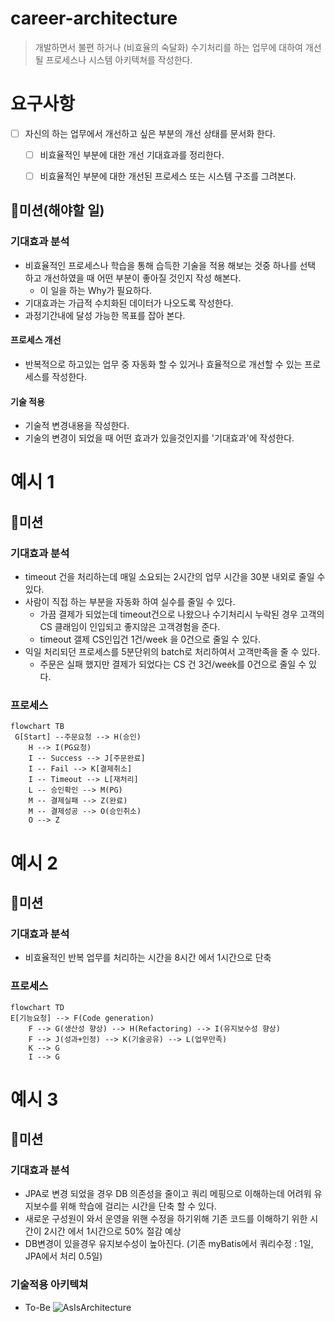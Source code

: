 # career-architecture
> 개발하면서 불편 하거나 (비효율의 숙달화) 수기처리를 하는 업무에 대하여 개선 될 프로세스나 시스템 아키텍쳐를 작성한다.
# 요구사항
- [ ] 자신의 하는 업무에서 개선하고 싶은 부분의 개선 상태를 문서화 한다.
    - [ ] 비효율적인 부분에 대한 개선 기대효과를 정리한다.
    - [ ] 비효율적인 부분에 대한 개선된 프로세스 또는 시스템 구조를 그려본다.


## 🚀미션(해야할 일)


### 기대효과 분석
- 비효율적인 프로세스나 학습을 통해 습득한 기술을 적용 해보는 것중 하나를 선택 하고 개선하였을 때 어떤 부분이 좋아질 것인지 작성 해본다.
    - 이 일을 하는 Why가 필요하다.
- 기대효과는 가급적 수치화된 데이터가 나오도록 작성한다.
- 과정기간내에 달성 가능한 목표를 잡아 본다.
#### 프로세스 개선
- 반복적으로 하고있는 업무 중 자동화 할 수 있거나 효율적으로 개선할 수 있는 프로세스를 작성한다.

#### 기술 적용
- 기술적 변경내용을 작성한다.
- 기술의 변경이 되었을 때 어떤 효과가 있을것인지를 '기대효과'에 작성한다.

# 예시 1

## 🚀미션
### 기대효과 분석
- timeout 건을 처리하는데 매일 소요되는 2시간의 업무 시간을 30분 내외로 줄일 수 있다.
- 사람이 직접 하는 부분을 자동화 하여 실수를 줄일 수 있다.
    - 가끔 결제가 되었는데 timeout건으로 나왔으나 수기처리시 누락된 경우 고객의 CS 클래임이 인입되고 좋지않은 고객경험을 준다.
    - timeout 갤제 CS인입건 1건/week 을 0건으로 줄일 수 있다.
- 익일 처리되던 프로세스를 5분단위의 batch로 처리하여서 고객만족을 줄 수 있다.
    - 주문은 실패 했지만 결제가 되었다는 CS 건 3건/week를 0건으로 줄일 수 있다.
 
### 프로세스
```mermaid
flowchart TB
 G[Start] --주문요청 --> H(승인)
    H --> I(PG요청)
    I -- Success --> J[주문완료]
    I -- Fail --> K[결제취소]
    I -- Timeout --> L[재처리]
    L -- 승인확인 --> M(PG)
    M -- 결제실패 --> Z(완료)
    M -- 결제성공 --> O(승인취소)
    O --> Z
```

# 예시 2

## 🚀미션
### 기대효과 분석
- 비효율적인 반복 업무를 처리하는 시간을 8시간 에서 1시간으로 단축
### 프로세스
```mermaid
flowchart TD
E[기능요청] --> F(Code generation)
    F --> G(생산성 향상) --> H(Refactoring) --> I(유지보수성 향상)
    F --> J(성과+인정) --> K(기술공유) --> L(업무만족)
    K --> G
    I --> G
```

# 예시 3

## 🚀미션
### 기대효과 분석
- JPA로 변경 되었을 경우 DB 의존성을 줄이고 쿼리 메핑으로 이해하는데 어려워 유지보수를 위해 학습에 걸리는 시간을 단축 할 수 있다. 
- 새로운 구성원이 와서 운영을 위핸 수정을 하기위해 기존 코드를 이해하기 위한 시간이 2시간 에서 1시간으로 50% 절감 예상
- DB변경이 있을경우 유지보수성이 높아진다. (기존 myBatis에서 쿼리수정 : 1일, JPA에서 처리 0.5일)
### 기술적용 아키텍쳐
- To-Be
![AsIsArchitecture]([https://nextstep-storage.s3.ap-northeast-2.amazonaws.com/74cf215a1a9a49399797cfd225cab19a)


